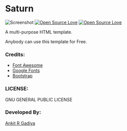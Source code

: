 # Saturn

![Screenshot](https://cloud.githubusercontent.com/assets/18071765/20961724/4f009030-bc8c-11e6-8dd3-bcda0cd8f2d4.jpg)
[![Open Source Love](https://badges.frapsoft.com/os/gpl/gpl.svg?v=102)](https://github.com/ellerbrock/open-source-badge/) [![Open Source Love](https://badges.frapsoft.com/os/v2/open-source.svg?v=102)](https://github.com/ellerbrock/open-source-badge/)<br />

A multi-purpose HTML template. 

Anybody can use this template for Free. 

### Credits:           
* [Font Awesome](http://fontawesome.io/)
* [Google Fonts](https://www.google.com/fonts/)
* [Bootstrap](https://getbootstrap.com/)

### LICENSE:
GNU GENERAL PUBLIC LICENSE

### Developed By:
[Ankit R Gadiya](http://ankitrgadiya.me)
